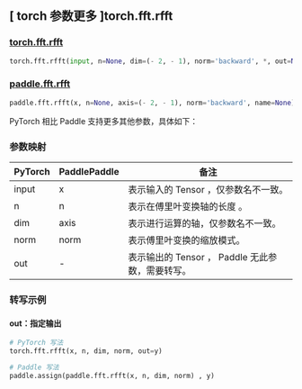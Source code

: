 ## [ torch 参数更多 ]torch.fft.rfft

### [torch.fft.rfft](https://pytorch.org/docs/stable/generated/torch.fft.rfft.html#torch-fft-rfft)

```python
torch.fft.rfft(input, n=None, dim=(- 2, - 1), norm='backward', *, out=None)
```

### [paddle.fft.rfft](https://www.paddlepaddle.org.cn/documentation/docs/zh/develop/api/paddle/fft/rfft_cn.html#rfft)

```python
paddle.fft.rfft(x, n=None, axis=(- 2, - 1), norm='backward', name=None)
```

PyTorch 相比 Paddle 支持更多其他参数，具体如下：

### 参数映射

| PyTorch                             | PaddlePaddle | 备注                                                                    |
| ----------------------------------- | ------------ | ----------------------------------------------------------------------- |
| input     | x           | 表示输入的 Tensor ，仅参数名不一致。                         |
| n     | n           | 表示在傅里叶变换轴的长度 。                         |
| dim       | axis        | 表示进行运算的轴，仅参数名不一致。                           |
| norm     | norm           | 表示傅里叶变换的缩放模式。                         |
| out           | -      | 表示输出的 Tensor ， Paddle 无此参数，需要转写。         |

###  转写示例
#### out：指定输出
```python
# PyTorch 写法
torch.fft.rfft(x, n, dim, norm, out=y)

# Paddle 写法
paddle.assign(paddle.fft.rfft(x, n, dim, norm) , y)
```
